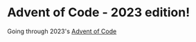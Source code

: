 # Advent of Code - 2023 edition!

Going through 2023's [Advent of Code](https://adventofcode.com/2023)
